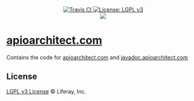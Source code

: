 <div align="center">
    <a href="https://travis-ci.org/liferay/apioarchitect.wedeploy.io">
        <img src="https://travis-ci.org/liferay/apioarchitect.wedeploy.io?branch=master" alt="Travis CI" />
    </a>
    <a href='https://www.gnu.org/licenses/lgpl-3.0'>
        <img src='https://img.shields.io/badge/License-LGPL%20v3-blue.svg' alt='License: LGPL v3' />
    </a>
</div>

<div align="center">
    <img src="https://raw.githubusercontent.com/liferay/com-liferay-apio-architect/master/images/logo.png"/>
</div>

# [apioarchitect.com](http://apioarchitect.com)

Contains the code for [apioarchitect.com](http://apioarchitect.com) and [javadoc.apioarchitect.com](http://javadoc.apioarchitect.com)

## License

[LGPL v3 License](./LICENSE) © Liferay, Inc.
